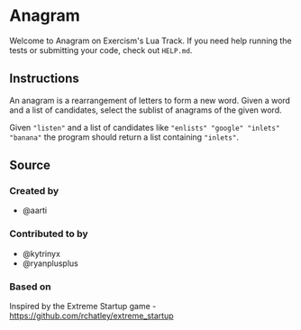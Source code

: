 # Anagram

Welcome to Anagram on Exercism's Lua Track.
If you need help running the tests or submitting your code, check out `HELP.md`.

## Instructions

An anagram is a rearrangement of letters to form a new word.
Given a word and a list of candidates, select the sublist of anagrams of the given word.

Given `"listen"` and a list of candidates like `"enlists" "google"
"inlets" "banana"` the program should return a list containing
`"inlets"`.

## Source

### Created by

- @aarti

### Contributed to by

- @kytrinyx
- @ryanplusplus

### Based on

Inspired by the Extreme Startup game - https://github.com/rchatley/extreme_startup